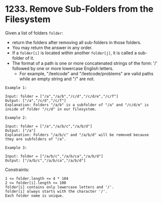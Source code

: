 # 1233. Remove Sub-Folders from the Filesystem

Given a list of folders `folder`:
- return the folders after removing all sub-folders in those folders.
- You may return the answer in any order.
- If a `folder[i]` is located within another `folder[j]`, it is called a sub-folder of it.
- The format of a path is one or more concatenated strings of the form: '/' followed by one or more lowercase English letters.
	- For example, "/leetcode" and "/leetcode/problems" are valid paths while an empty string and "/" are not.


```
Example 1:

Input: folder = ["/a","/a/b","/c/d","/c/d/e","/c/f"]
Output: ["/a","/c/d","/c/f"]
Explanation: Folders "/a/b" is a subfolder of "/a" and "/c/d/e" is inside of folder "/c/d" in our filesystem.
```

```
Example 2:

Input: folder = ["/a","/a/b/c","/a/b/d"]
Output: ["/a"]
Explanation: Folders "/a/b/c" and "/a/b/d" will be removed because they are subfolders of "/a".
```

```
Example 3:

Input: folder = ["/a/b/c","/a/b/ca","/a/b/d"]
Output: ["/a/b/c","/a/b/ca","/a/b/d"]
```


Constraints:

```
1 <= folder.length <= 4 * 104
2 <= folder[i].length <= 100
folder[i] contains only lowercase letters and '/'.
folder[i] always starts with the character '/'.
Each folder name is unique.
```
